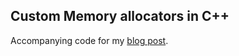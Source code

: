 ## Custom Memory allocators in C++

Accompanying code for my [blog post](https://thealexcons.github.io/custom-memory-allocators/index.html).
